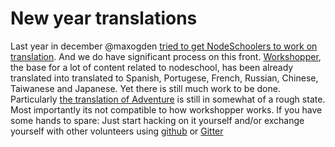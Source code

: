 # New year translations
Last year in december @maxogden [tried to get NodeSchoolers to work on translation](https://github.com/nodeschool/organizers/issues/64).
And we do have significant process on this front. [Workshopper](https://github.com/rvagg/workshopper), the base for a lot of content related to nodeschool, has been already translated into 
translated to Spanish, Portugese, French, Russian, Chinese, Taiwanese and Japanese. Yet there is still much work to be done. Particularly 
[the translation of Adventure](https://github.com/substack/adventure/pull/7) is still in somewhat of a rough state. Most importantly its not compatible
to how workshopper works. If you have some hands to spare: Just start hacking on it yourself and/or exchange yourself with other volunteers using [github](https://github.com/nodeschool/organizers/issues) or [Gitter](https://gitter.im/nodeschool/organizers)
